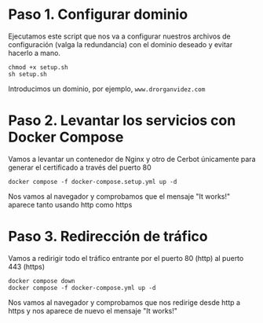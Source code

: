 # Paso 1. Configurar dominio

Ejecutamos este script que nos va a configurar nuestros archivos de configuración (valga la redundancia) con el dominio deseado y evitar hacerlo a mano.

```
chmod +x setup.sh
sh setup.sh
```

Introducimos un dominio, por ejemplo, `www.drorganvidez.com`


# Paso 2. Levantar los servicios con Docker Compose

Vamos a levantar un contenedor de Nginx y otro de Cerbot únicamente para generar el certificado a través del puerto 80

```
docker compose -f docker-compose.setup.yml up -d
```

Nos vamos al navegador y comprobamos que el mensaje "It works!" aparece tanto usando http como https

# Paso 3. Redirección de tráfico

Vamos a redirigir todo el tráfico entrante por el puerto 80 (http) al puerto 443 (https)

```
docker compose down
docker compose -f docker-compose.yml up -d
```

Nos vamos al navegador y comprobamos que nos redirige desde http a https y nos aparece de nuevo el mensaje "It works!"